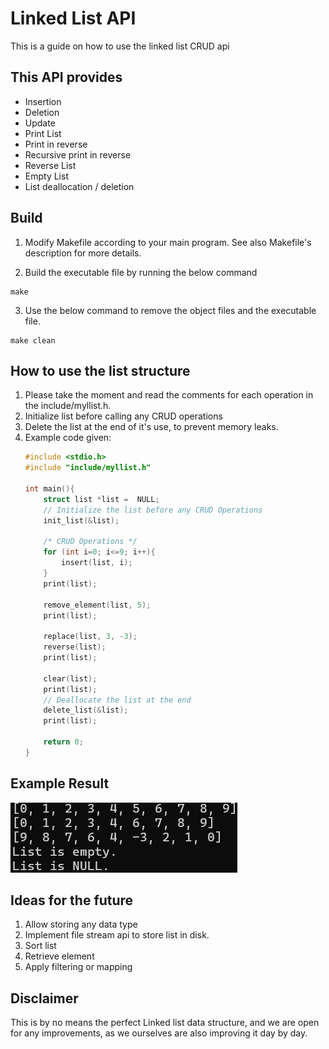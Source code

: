 # Linked List API
This is a guide on how to use the linked list CRUD api

## This API provides
* Insertion
* Deletion
* Update
* Print List 
* Print in reverse
* Recursive print in reverse
* Reverse List
* Empty List 
* List deallocation / deletion

## Build
1. Modify Makefile according to your main program. See also Makefile's description for more details.

2. Build the executable file by running the below command
```
make
```
3. Use the below command to remove the object files and the executable file.
```
make clean
```

## How to use the list structure 

1. Please take the moment and read the comments for each operation in the include/myllist.h.
2. Initialize list before calling any CRUD operations
3. Delete the list at the end of it's use, to prevent memory leaks.
5. Example code given:
    ``` c
    #include <stdio.h>
    #include "include/myllist.h"

    int main(){
        struct list *list =  NULL;
        // Initialize the list before any CRUD Operations
        init_list(&list);
        
        /* CRUD Operations */
        for (int i=0; i<=9; i++){
            insert(list, i);
        }
        print(list);

        remove_element(list, 5);
        print(list);
        
        replace(list, 3, -3);
        reverse(list);
        print(list);

        clear(list);
        print(list);
        // Deallocate the list at the end
        delete_list(&list);
        print(list);

        return 0;
    }
    ```
## Example Result
![Doubly Linked List Demo](testcases/dllist-test.png)

## Ideas for the future
1. Allow storing any data type
2. Implement file stream api to store list in disk.
3. Sort list 
4. Retrieve element
5. Apply filtering or mapping 

## Disclaimer
This is by no means the perfect Linked list data structure, and we are open for any improvements, as we ourselves are also improving it day by day.

